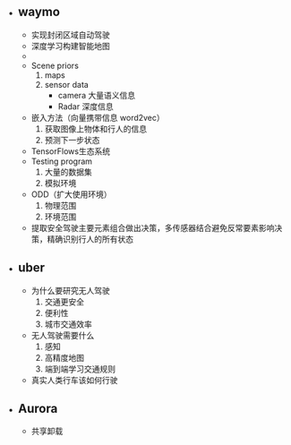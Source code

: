 - ## waymo
	- 实现封闭区域自动驾驶
	- 深度学习构建智能地图
	- 
	- Scene priors
		1. maps
		2. sensor data
			- camera 大量语义信息
			- Radar 深度信息
	- 嵌入方法（向量携带信息 word2vec）
		1. 获取图像上物体和行人的信息
		2. 预测下一步状态
	- TensorFlows生态系统
	- Testing program
		1. 大量的数据集
		2. 模拟环境
	- ODD（扩大使用环境）
		1. 物理范围
		2. 环境范围
	- 提取安全驾驶主要元素组合做出决策，多传感器结合避免反常要素影响决策，精确识别行人的所有状态

- ## uber
	- 为什么要研究无人驾驶
		1. 交通更安全
		2. 便利性
		3. 城市交通效率
	- 无人驾驶需要什么
		1. 感知
		2. 高精度地图
		3. 端到端学习交通规则
	- 真实人类行车该如何行驶

- ## Aurora
	- 共享卸载
<!--stackedit_data:
eyJoaXN0b3J5IjpbLTE5MDM0Nzg5NzgsLTEwODUxODUyOSw5ND
IyOTg2NDgsLTE2NzAzNzg4MDcsLTM5NTgzMTA1NSwxMjcyNzQw
MjgwLC0xNTA5OTQzNjkzLDU1MzU5MTYxMiwxNTMxNDQ2NDE5LD
E2OTY0NTQ4ODJdfQ==
-->